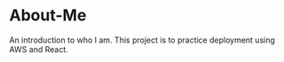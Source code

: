 # About-Me
An introduction to who I am. This project is to practice deployment using AWS and React.
